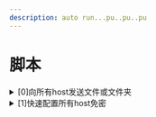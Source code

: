 ```yaml
---
description: auto run...pu..pu..pu
---
```


# 脚本

<details>

<summary>[0]向所有host发送文件或文件夹</summary>

```sh
#!/bin/bash
help="2 arguments:\n    first is PATH where scp from\n    second is PATH where scp to\n    first could both dir and file"

# 判断输入参数是否为2个
if [ $# -ne 2 ]; then
    echo -e $help
    exit 1
fi

# 获取输入参数
input=$1
output=$2

# 判断输入路径是否存在
if [ ! -e "$input" ]; then
    echo -e $help
    exit 1
fi

# 循环传输文件
for i in {0..4}; do
    host="hdp$i"
    # 判断输入路径是文件还是目录
    if [ -d "$input" ]; then
        scp -o StrictHostKeyChecking=no -r "$input" $host:"$output"
    else
        scp -o StrictHostKeyChecking=no "$input" $host:"$output"
    fi
done
```

</details>

<details>

<summary>[1]快速配置所有host免密</summary>

首先写一个one to all的免密脚本

```sh
# 判断输入路径是否存在
if [ ! -e $(echo ~/.ssh/id_rsa) ]; then
    ssh-keygen
else
    echo "find ~/.ssh/id_rsa"
fi

for i in {0..4}; do
    host="hdp$i"
    #sshpass明文跳过手动输入密码,关闭ssh-copy-id指纹验证
    sshpass -p "1009" ssh-copy-id -o StrictHostKeyChecking=no -i "$host"
done
```

然后用脚本\[0]把这个one to all传给所有节点。

在主节点再写一个脚本，循环让所有主机都执行一遍one to all，这就等于all to all了

```sh
for i in {0..4}; do
    host="hdp$i"
    sshpass -p "1009" ssh $host bash /home/mumu/Shell/ssh.sh
done
```

</details>
